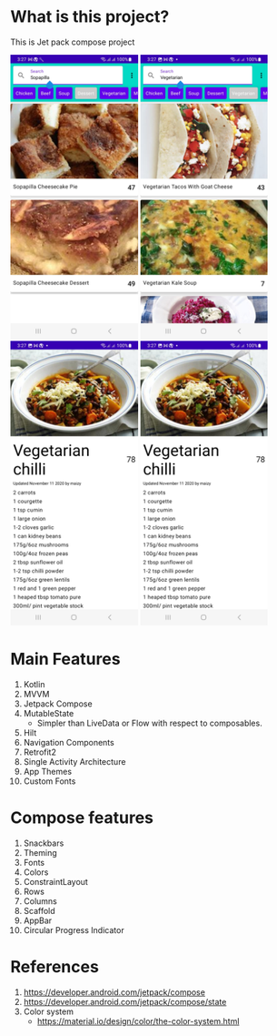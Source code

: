 # What is this project?
This is Jet pack compose project

<img src = "screens/Screenshot_20231020_032700_RecipeMVVMCompose.jpg" height="500">
<img src = "screens/Screenshot_20231020_032713_RecipeMVVMCompose.jpg" height="500">
<img src = "screens/Screenshot_20231020_032738_RecipeMVVMCompose.jpg" height="500">
<img src = "screens/Screenshot_20231020_032738_RecipeMVVMCompose.jpg" height="500">


# Main Features
1. Kotlin
1. MVVM
1. Jetpack Compose
1. MutableState
	- Simpler than LiveData or Flow with respect to composables.
1. Hilt
1. Navigation Components
1. Retrofit2
1. Single Activity Architecture
1. App Themes
1. Custom Fonts

# Compose features
1. Snackbars
2. Theming
3. Fonts
4. Colors
6. ConstraintLayout
7. Rows
9. Columns
10. Scaffold
11. AppBar
12. Circular Progress Indicator





# References

1. https://developer.android.com/jetpack/compose
1. https://developer.android.com/jetpack/compose/state
1. Color system
	- https://material.io/design/color/the-color-system.html

